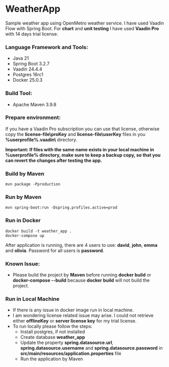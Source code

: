 # WeatherApp

Sample weather app using OpenMetro weather service. I have used Vaadin Flow with Spring Boot. For <b>chart</b> and <b>unit testing</b> 
I have used <b>Vaadin Pro</b> with 14 days trial license.

### Language Framework and Tools:
* Java 21
* Spring Boot 3.2.7
* Vaadin 24.4.4
* Postgres 16rc1
* Docker 25.0.3

### Build Tool:
* Apache Maven 3.9.8

### Prepare environment:
If you have a Vaadin Pro subscription you can use that license, otherwise copy the <b>license-file\proKey</b> and
<b>license-file\userKey</b> files in you <b>%userprofile%\.vaadin\ </b> directory.
<p>
<b>
Important:
If files with the same name exists in your local machine in %userprofile% directory, make sure to keep a backup copy, 
so that you can revert the changes after testing the app.
</b>
</p>

### Build by Maven
````
mvn package -Pproduction
````
### Run by Maven
````
mvn spring-boot:run -Dspring.profiles.active=prod
````
### Run in Docker
````
docker build -t weather_app .
docker-compose up
````

After application is running, there are 4 users to use: <b>david</b>, <b>john</b>, <b>emma</b> and <b>olivia</b>. Password for all users is <b>password</b>.

### Known Issue:
* Please build the project by <b>Maven</b> before running <b>docker build</b> or <b>docker-compose --build</b> because <b>docker build</b> will not build the project.

### Run in Local Machine
* If there is any issue in docker image run in local machine.
* I am wondering license related issue may arise. I could not retrieve either <b>offlineKey</b> or <b>server license key</b> for my trial license.
* To run locally please follow the steps:
  * Install postgres, if not installed
  * Create database <b>weather_app</b>
  * Update the property <b>spring.datasource.url</b>, <b>spring.datasource.username</b> and <b>spring.datasource.password</b> in <b>src/main/resources/application.properties</b> file
  * Run the application by Maven
 



